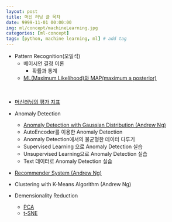 ```yaml
---
layout: post
title: 머신 러닝 글 목차
date: 9999-11-01 00:00:00
img: ml/concept/machineLearning.jpg
categories: [ml-concept] 
tags: [python, machine learning, ml] # add tag
---
```


+ Pattern Recognition(오일석)
    + 베이시언 결정 이론
        + 확률과 통계
    + [ML(Maximum Likelihood)와 MAP(maximum a posterior)](https://gaussian37.github.io/ml-concept-mle-and-map/)

<br>

+ [머신러닝의 평가 지표](https://gaussian37.github.io/ml-concept-ml-evaluation/)    
+ Anomaly Detection
    + [Anomaly Detection with Gaussian Distribution (Andrew Ng)](https://gaussian37.github.io/ml-concept-anomaly-detection/)
    + AutoEncoder를 이용한 Anomaly Detection
    + Anomaly Detection에서의 불균형한 데이터 다루기
    + Supervised Learning 으로 Anomaly Detection 실습
    + Unsupervised Learning으로 Anomaly Detection 실습
    + Text 데이터로 Anomaly Detection 실습
+ [Recommender System (Andrew Ng)](https://gaussian37.github.io/ml-concept-recommender-system/)

+ Clustering with K-Means Algorithm (Andrew Ng)
    
+ Demensionality Reduction
    + [PCA](https://gaussian37.github.io/machine-learning-concept-pca/)
    + [t-SNE](https://gaussian37.github.io/ml-concept-t-SNE/)

